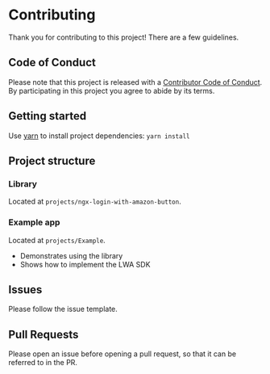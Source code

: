 # Contributing

Thank you for contributing to this project! There are a few guidelines.

## Code of Conduct

Please note that this project is released with a [Contributor Code of Conduct](./CODE-OF-CONDUCT.md). By participating in this project you agree to abide by its terms.

## Getting started

Use [yarn](https://yarnpkg.com) to install project dependencies: `yarn install`

## Project structure

### Library

Located at `projects/ngx-login-with-amazon-button`.

### Example app

Located at `projects/Example`.

- Demonstrates using the library
- Shows how to implement the LWA SDK

## Issues

Please follow the issue template.

## Pull Requests

Please open an issue before opening a pull request, so that it can be referred to in the PR.
